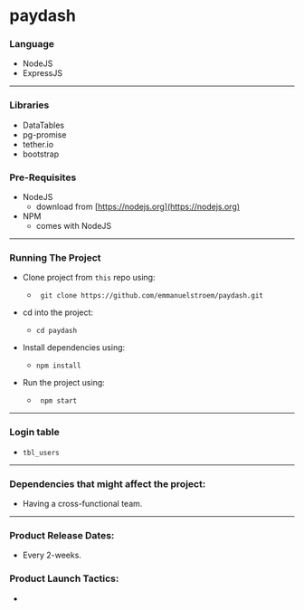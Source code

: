# paydash

### Language
 - NodeJS
 - ExpressJS
____

### Libraries
 - DataTables
 - pg-promise
 - tether.io
 - bootstrap

### Pre-Requisites
 + NodeJS
    - download from [https://nodejs.org](https://nodejs.org)
 + NPM
    - comes with NodeJS

___

### Running The Project
+ Clone project from ```this``` repo using:
    - ``` git clone https://github.com/emmanuelstroem/paydash.git```

+ cd into the project:
    - ```cd paydash```

+ Install dependencies using:
    - ``` npm install ```

+ Run the project using:
    - ``` npm start```

___

### Login table
 - ```tbl_users```

____

### Dependencies that might affect the project:
- Having a cross-functional team.

____

### Product Release Dates:
- Every 2-weeks.


### Product Launch Tactics:
- 